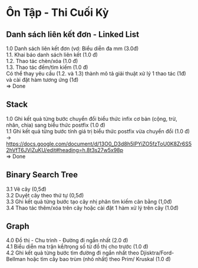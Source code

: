 # Ôn Tập - Thi Cuối Kỳ

## Danh sách liên kết đơn - Linked List

1.0 Danh sách liên kết đơn (vd: Biểu diễn đa mm (3.0đ)  
1.1. Khai báo danh sách liên kết (1.0 đ)  
1.2. Thao tác chèn/xóa (1.0 đ)  
1.3. Thao tác đếm/tìm kiếm (1.0 đ)  
Có thể thay yêu cầu (1.2. và 1.3) thành mô tả giải thuật xử lý 1 thao tác (1đ) và cài đặt hàm tương
ứng (1đ)  
=> Done
## Stack
1.0 Ghi kết quả từng bước chuyển đổi biểu thức infix cơ bản (cộng, trừ, nhân, chia) sang biểu
thức postfix (1.0 đ)  
1.1 Ghi kết quả từng bước tính giá trị biểu thức postfix vừa chuyển đổi (1.0 đ)  
-> https://docs.google.com/document/d/13O0_D3d8h5lPYiZO5fzToU0K8Zr6S52hVfT6JViZuKU/edit#heading=h.8t3s27w5x98p  
=> Done
## Binary Search Tree
<!-- 3.0 Cây (cây nhị phân - cây nhị phân tìm kiếm) (3.0đ)   -->
3.1 Vẽ cây (0,5đ)  
3.2 Duyệt cây theo thứ tự (0,5đ)  
3.3 Ghi kết quả từng bước tạo cây nhị phân tìm kiếm cân bằng (1,0đ)  
3.4 Thao tác thêm/xóa trên cây hoặc cài đặt 1 hàm xử lý trên cây (1.0đ)  

## Graph

4.0 Đồ thị - Chu trình - Đường đi ngắn nhất (2.0 đ)  
4.1 Biểu diễn ma trận kề/trọng số từ đồ thị cho trước (1.0 đ)  
4.2 Ghi kết quả từng bước tìm đường đi ngắn nhất theo Djisktra/Ford-Bellman hoặc tìm cây
bao trùm (nhỏ nhất) theo Prim/ Kruskal (1.0 đ)  
